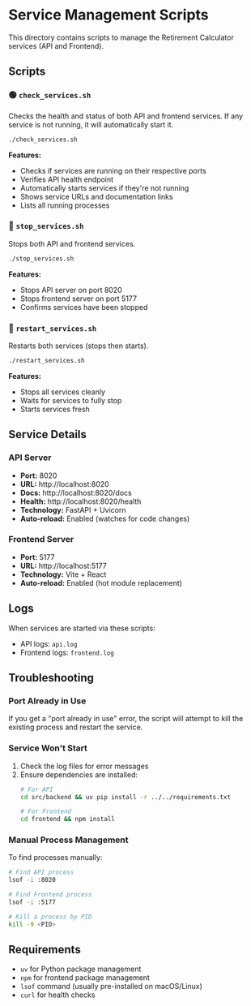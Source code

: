 # Service Management Scripts

This directory contains scripts to manage the Retirement Calculator services (API and Frontend).

## Scripts

### 🟢 `check_services.sh`
Checks the health and status of both API and frontend services. If any service is not running, it will automatically start it.

```bash
./check_services.sh
```

**Features:**
- Checks if services are running on their respective ports
- Verifies API health endpoint
- Automatically starts services if they're not running
- Shows service URLs and documentation links
- Lists all running processes

### 🔴 `stop_services.sh`
Stops both API and frontend services.

```bash
./stop_services.sh
```

**Features:**
- Stops API server on port 8020
- Stops frontend server on port 5177
- Confirms services have been stopped

### 🔄 `restart_services.sh`
Restarts both services (stops then starts).

```bash
./restart_services.sh
```

**Features:**
- Stops all services cleanly
- Waits for services to fully stop
- Starts services fresh

## Service Details

### API Server
- **Port:** 8020
- **URL:** http://localhost:8020
- **Docs:** http://localhost:8020/docs
- **Health:** http://localhost:8020/health
- **Technology:** FastAPI + Uvicorn
- **Auto-reload:** Enabled (watches for code changes)

### Frontend Server
- **Port:** 5177
- **URL:** http://localhost:5177
- **Technology:** Vite + React
- **Auto-reload:** Enabled (hot module replacement)

## Logs

When services are started via these scripts:
- API logs: `api.log`
- Frontend logs: `frontend.log`

## Troubleshooting

### Port Already in Use
If you get a "port already in use" error, the script will attempt to kill the existing process and restart the service.

### Service Won't Start
1. Check the log files for error messages
2. Ensure dependencies are installed:
   ```bash
   # For API
   cd src/backend && uv pip install -r ../../requirements.txt
   
   # For Frontend
   cd frontend && npm install
   ```

### Manual Process Management
To find processes manually:
```bash
# Find API process
lsof -i :8020

# Find Frontend process
lsof -i :5177

# Kill a process by PID
kill -9 <PID>
```

## Requirements

- `uv` for Python package management
- `npm` for frontend package management
- `lsof` command (usually pre-installed on macOS/Linux)
- `curl` for health checks
